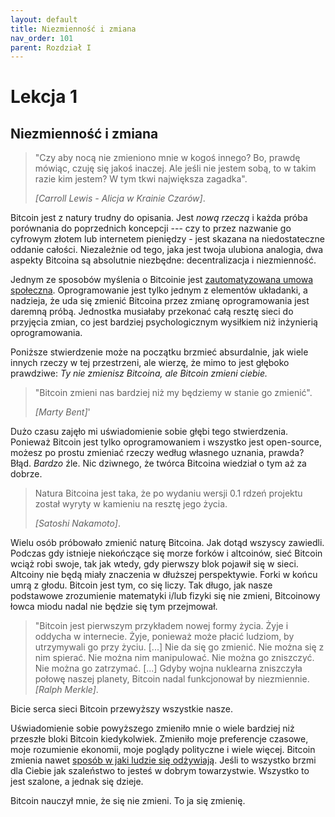 ```yaml
---
layout: default
title: Niezmienność i zmiana
nav_order: 101
parent: Rozdział I
---
```


# Lekcja 1

## Niezmienność i zmiana

> "Czy aby nocą nie zmieniono mnie w kogoś innego? Bo, prawdę mówiąc, czuję się jakoś inaczej. Ale jeśli nie jestem sobą, to w takim razie kim jestem? W tym tkwi największa zagadka".
>
>
> <cite>\[Carroll Lewis - Alicja w Krainie Czarów\]</cite>.


Bitcoin jest z natury trudny do opisania. Jest *nową rzeczą* i każda
próba porównania do poprzednich koncepcji --- czy to przez nazwanie go cyfrowym złotem lub internetem pieniędzy - jest skazana na niedostateczne oddanie całości. Niezależnie od tego, jaka jest twoja ulubiona analogia, dwa aspekty Bitcoina są absolutnie niezbędne: decentralizacja i niezmienność.

Jednym ze sposobów myślenia o Bitcoinie jest [zautomatyzowana umowa społeczna](https://medium.com/s/story/bitcoins-social-contract-1f8b05ee24a9). Oprogramowanie jest tylko jednym z elementów układanki, a nadzieja, że uda się zmienić Bitcoina przez zmianę oprogramowania jest daremną próbą. Jednostka musiałaby przekonać całą resztę sieci do przyjęcia zmian, co jest bardziej
psychologicznym wysiłkiem niż inżynierią oprogramowania.

Poniższe stwierdzenie może na początku brzmieć absurdalnie, jak wiele innych rzeczy w tej przestrzeni, ale wierzę, że mimo to jest głęboko prawdziwe:
*Ty nie zmienisz Bitcoina, ale Bitcoin zmieni ciebie.*

> "Bitcoin zmieni nas bardziej niż my będziemy w stanie go zmienić".
>
>
> <cite>\[Marty Bent\]</cite>'

Dużo czasu zajęło mi uświadomienie sobie głębi tego stwierdzenia. Ponieważ Bitcoin jest tylko oprogramowaniem i wszystko jest open-source, możesz po prostu zmieniać rzeczy według własnego uznania, prawda? Błąd. *Bardzo* źle. Nic dziwnego, że twórca Bitcoina wiedział o tym aż za dobrze.

> Natura Bitcoina jest taka, że po wydaniu wersji 0.1
> rdzeń projektu został wyryty w kamieniu na resztę jego życia.
>
>
> <cite>\[Satoshi Nakamoto\]</cite>.

Wielu osób próbowało zmienić naturę Bitcoina. Jak dotąd wszyscy zawiedli. Podczas gdy istnieje niekończące się morze forków i altcoinów, sieć Bitcoin wciąż robi swoje, tak jak wtedy, gdy pierwszy blok pojawił się w sieci. Altcoiny nie będą miały znaczenia w dłuższej perspektywie. Forki w końcu umrą z głodu. Bitcoin jest tym, co się liczy. Tak długo, jak nasze podstawowe zrozumienie matematyki i/lub fizyki się nie zmieni, Bitcoinowy łowca miodu nadal nie będzie się tym przejmował.

> "Bitcoin jest pierwszym przykładem nowej formy życia. Żyje i oddycha w internecie. Żyje, ponieważ może płacić ludziom, by utrzymywali go przy życiu.
> \[...\] Nie da się go zmienić. Nie można się z nim spierać. Nie można nim manipulować. Nie można go zniszczyć. Nie można go zatrzymać.
> \[...\] Gdyby wojna nuklearna zniszczyła połowę naszej planety, Bitcoin nadal funkcjonował by niezmiennie.
> <cite>\[Ralph Merkle\]</cite>.

Bicie serca sieci Bitcoin przewyższy wszystkie nasze.

Uświadomienie sobie powyższego zmieniło mnie o wiele bardziej niż przeszłe bloki
Bitcoin kiedykolwiek. Zmieniło moje preferencje czasowe, moje rozumienie ekonomii, moje poglądy polityczne i wiele więcej. Bitcoin zmienia nawet [sposób w jaki ludzie się odżywiają](https://www.vice.com/en/article/ne74nw/inside-the-world-of-the-bitcoin-carnivores). Jeśli to wszystko brzmi dla Ciebie jak szaleństwo to jesteś w dobrym towarzystwie. Wszystko to jest szalone, a jednak się dzieje.

Bitcoin nauczył mnie, że się nie zmieni. To ja się zmienię.
